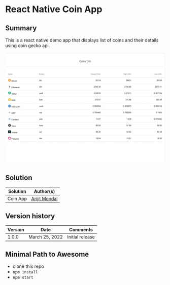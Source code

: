 # React Native Coin App

## Summary

This is a react native demo app that displays list of coins and their details using coin gecko api.   

![Coin list with details](./assets/demo.gif)

## Solution

| Solution | Author(s)                                             |
| -------- | ----------------------------------------------------- |
| Coin App | [Arijit Mondal](https://arijitcloud.github.io/about/) |

## Version history

| Version | Date           | Comments        |
| ------- | -------------- | --------------- |
| 1.0.0   | March 25, 2022 | Initial release |

## Minimal Path to Awesome

- clone this repo
- `npm install`
- `npm start`
